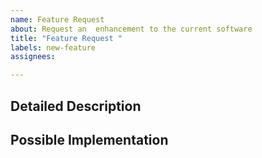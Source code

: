 ```yaml
---
name: Feature Request
about: Request an  enhancement to the current software 
title: "Feature Request "
labels: new-feature
assignees:

---
```


<!--- Provide a general summary of the issue in the Title above -->

## Detailed Description
<!--- Provide a detailed description of the change or addition you are proposing.-->
<!--- Why is this change important to you? How would you use it? -->
<!--- How can it benefit other users? -->

## Possible Implementation
<!--- Not obligatory, but suggest an idea for implementing addition or change -->
<!--- or provide an example feature somewhere else that you would like to see -->
